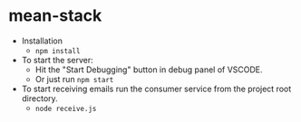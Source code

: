 # mean-stack
- Installation
    - `npm install`
- To start the server:
    - Hit the "Start Debugging" button in debug panel of VSCODE.
    - Or just run `npm start`
- To start receiving emails run the consumer service from the project root directory.
    - `node receive.js`
